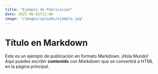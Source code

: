 ```yaml
---
title: "Ejemplo de Publicación"
date: 2025-06-01T12:00
image: "/images/uploads/ejemplo.jpg"
---
```

# Título en Markdown

Este es un ejemplo de publicación en formato Markdown. ¡Hola Mundo! Aquí puedes escribir **contenido** con _Markdown_ que se convertirá a HTML en la página principal.
